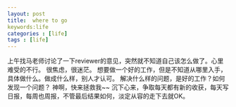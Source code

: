 ```yaml
---
layout: post
title:  where to go
keywords:life
categories : [life]
tags : [life]
---
```


上午找马老师讨论了一下reviewer的意见，突然就不知道自己该怎么做了。心里难受的不行。
很焦虑，很迷茫。
想要做一个好的工作，但是不知道从哪里入手，具体做什么。做成什么样，别人才认可。
解决什么样的问题，是好的工作？如何发现一个问题？
神啊，快来拯救我~~
沉下心来，争取每天都有新的收获，每天写日报，每周也周报，不管最后结果如何，淡定从容的走下去就OK。
